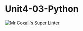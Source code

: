 # Unit4-03-Python
[![Mr Coxall's Super Linter](https://github.com/ICS3U-C-Programming-Amara-T/Unit4-03-Python/workflows/Mr%20Coxall's%20Super%20Linter/badge.svg)](https://github.com/ICS3U-C-Programming-Amara-T/Unit4-03-Python/actions/)
